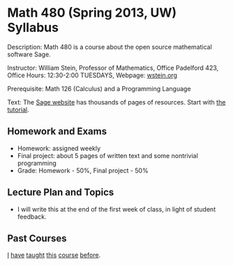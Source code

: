 # Math 480 (Spring 2013, UW) Syllabus

Description: Math 480 is a course about the open source mathematical software Sage.

Instructor: William Stein, Professor of Mathematics, Office Padelford 423, Office Hours: 12:30-2:00 TUESDAYS, Webpage: [wstein.org](http://wstein.org)

Prerequisite: Math 126 (Calculus) and a Programming Language

Text: The [Sage website](http://www.sagemath.org) has thousands of pages of resources.  Start with [the tutorial](http://sagemath.org/doc/tutorial/).


## Homework and Exams
- Homework: assigned weekly
- Final project: about 5 pages of written text and some nontrivial programming
- Grade: Homework - 50%, Final project - 50%

## Lecture Plan and Topics
- I will write this at the end of the first week of class, in light of student feedback.

## Past Courses

[I](http://wiki.wstein.org/edu/2012/480) [have](http://wiki.wstein.org/11/480a) [taught](http://wiki.wstein.org/edu/2010/581d) [this](http://wiki.wstein.org/10/480b) [course](http://wiki.wstein.org/09/480b) [before](http://wiki.wstein.org/2008/480a).


